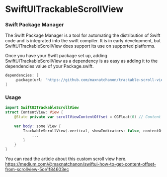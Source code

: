 # SwiftUITrackableScrollView

### Swift Package Manager

The Swift Package Manager is a tool for automating the distribution of Swift code and is integrated into the swift compiler. It is in early development, but SwiftUITrackableScrollView does support its use on supported platforms.

Once you have your Swift package set up, adding SwiftUITrackableScrollView as a dependency is as easy as adding it to the dependencies value of your Package.swift.
```swift
dependencies: [
    .package(url: "https://github.com/maxnatchanon/trackable-scroll-view.git")
]
```

### Usage
```swift
import SwiftUITrackableScrollView
struct ContentView: View {
    @State private var scrollViewContentOffset = CGFloat(0) // Content offset available to use
    
    var body: some View {
        TrackableScrollView(.vertical, showIndicators: false, contentOffset: $scrollViewContentOffset) {
            ...
        }
    }
}
```

You can read the article about this custom scroll view here.  
https://medium.com/@maxnatchanon/swiftui-how-to-get-content-offset-from-scrollview-5ce1f84603ec


